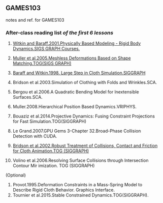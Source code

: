 ## GAMES103
notes and ref. for GAMES103

### After-class reading list _of the first 6 lessons_
1. [Witkin and Baraff.2001.Physically Based Modeling - Rigid Body Dynamics.SIGS GRAPH Courses.](https://graphics.stanford.edu/courses/cs448b-00-winter/papers/phys_model.pdf)

2. [Muller et al.2005.Meshless Deformations Based on Shape Matching.TOG(SIGS GRAPH)](http://www.beosil.com/download/MeshlessDeformations_SIG05.pdf)

3. [Baraff and Witkin.1998. Large Step in Cloth Simulation.SIGGRAPH](https://www.ri.cmu.edu/pub_files/pub1/baraff_david_1998_1/baraff_david_1998_1.pdf)

4. Bridson et al.2003.Simulation of Clothing with Folds and Wrinkles.SCA.
5. Bergou et al.2006.A Quadratic Bending Model for lnextensible Surfaces.SCA.
6. Muller.2008.Hierarchical Position Based Dynamics.VRIPHYS.
7. Bouaziz et al.2014.Projective Dynamics: Fusing Constraint Projections for Fast Simulation.TOG(SIGGRAPH)
8. Le Grand.2007.GPU Gems 3-Chapter 32.Broad-Phase Collision Detection with CUDA.
9. [Bridson et al.2002.Robust Treatment of Collisions, Contact and Friction for Cloth Animation.TOG (SIGGRAPH)](https://www.cs.ubc.ca/~rbridson/docs/cloth2002.pdf)
10. Volino et al.2006.Resolving Surface Collisions through Intersection Contour Mir imization. TOG (SIGGRAPH)

(Optional)
1. Provot.1995.Deformation Constraints in a Mass-Spring Model to Describe Rigid Cloth Behavior. Graphics Interface.
2. Tournier et al.2015.Stable Constrained Dynamics.TOG(SIGGRAPH).
